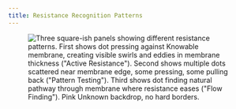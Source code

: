 ```yaml
---
title: Resistance Recognition Patterns
---
```


<figure><img src="../assets/Screenshot 2024-11-26 at 4.12.29 PM.png" alt="Three square-ish panels showing different resistance patterns. First shows dot pressing against Knowable membrane, creating visible swirls and eddies in membrane thickness (&#x22;Active Resistance&#x22;). Second shows multiple dots scattered near membrane edge, some pressing, some pulling back (&#x22;Pattern Testing&#x22;). Third shows dot finding natural pathway through membrane where resistance eases (&#x22;Flow Finding&#x22;). Pink Unknown backdrop, no hard borders."><figcaption></figcaption></figure>
